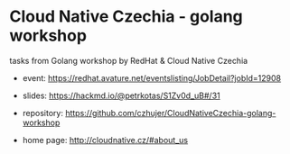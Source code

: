 # Cloud Native Czechia - golang workshop

tasks from Golang workshop by RedHat & Cloud Native Czechia

- event: https://redhat.avature.net/eventslisting/JobDetail?jobId=12908

- slides: [<https://hackmd.io/@petrkotas/S1Zv0d_uB#/31>](https://hackmd.io/@petrkotas/S1Zv0d_uB#/31)

- repository: https://github.com/czhujer/CloudNativeCzechia-golang-workshop

- home page: http://cloudnative.cz/#about_us
